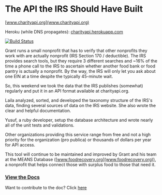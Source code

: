 # The API the IRS Should Have Built

[www.charityapi.org](www.charityapi.org)

Heroku (while DNS propagates): [charityapi.herokuapp.com](charityapi.herokuapp.com)

[![Build Status](https://semaphoreci.com/api/v1/projects/2df1d7f1-851a-474b-ac1b-dac48adf54b1/679889/badge.svg)](https://semaphoreci.com/grantmnelson/charityapi)

Grant runs a small nonprofit that has to verify that other nonprofits they work with are actually nonprofit (IRS Section 170 / deductible). The IRS provides search tools, but they require 3 different searches and ~16% of the time a phone call to the IRS to ascertain whether another food bank or food pantry is actually a nonprofit. By the way, the IRS will only let you ask about one EIN at a time despite the typically 45-minute wait.

So, this weekend we took the data that the IRS publishes (somewhat) regularly and put it in an API format available at charityapi.org.

Laila analyzed, sorted, and developed the taxonomy structure of the IRS's data, finding several sources of data on the IRS website. She also wrote the clear and helpful documentation.

Yusuf, a ruby developer, setup the database architecture and wrote nearly all of the unit tests and validations. 

Other organizations providing this service range from free and not a high priority for the organization (pro publica) or thousands of dollars per year for API access.

This tool will continue to be maintained and improved by Grant and his team at the MEANS Database ([www.foodrecovery.org](www.foodrecovery.org)), a nonprofit that helps connect those with surplus food to those that need it.

### [View the Docs](https://hoyahacks2016.slack.com/messages/charity-api/)
Want to contribute to the doc? Click [here](https://github.com/Grantimus9/charityapidoc)

